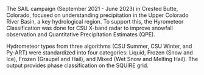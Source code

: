 The SAIL campaign (September 2021 - June 2023) in Crested Butte, Colorado, focused on understanding precipitation in the Upper Colorado River Basin, a key hydrological region. To support this, the Hyrometeor Classification was done for CSU X-band radar to improve snowfall observation and Quantitative Precipitation Estimates (QPE).

Hydrometeor types from three algorithms (CSU Summer, CSU Winter, and Py-ART) were standardized into four categories: Liquid, Frozen (Snow and Ice), Frozen (Graupel and Hail), and Mixed (Wet Snow and Melting Hail). The output provides phase classification on the SQUIRE grid.
